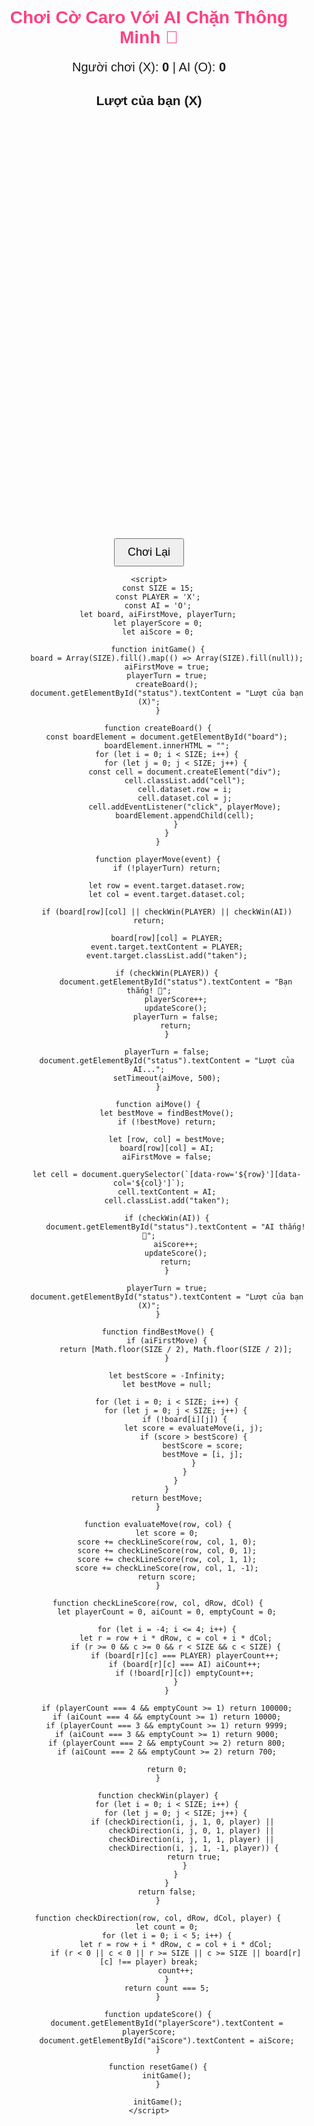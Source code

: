 <!DOCTYPE html>
<html lang="vi">
<head>
    <meta charset="UTF-8">
    <meta name="viewport" content="width=device-width, initial-scale=1.0">
    <title>Cờ Caro AI Chặn Thông Minh</title>
    <style>
        body { text-align: center; font-family: Arial, sans-serif; }
        h1 { color: #ff4081; }
        .board { display: grid; grid-template-columns: repeat(15, 40px); grid-template-rows: repeat(15, 40px); gap: 2px; margin: 20px auto; width: fit-content; }
        .cell { width: 40px; height: 40px; background-color: #f0f0f0; border: 1px solid #ccc; font-size: 24px; text-align: center; line-height: 40px; cursor: pointer; }
        .cell.taken { cursor: not-allowed; }
        .scoreboard { font-size: 20px; margin-top: 20px; }
        button { padding: 10px 20px; font-size: 18px; margin-top: 20px; cursor: pointer; }
    </style>
</head>
<body>
    <h1>Chơi Cờ Caro Với AI Chặn Thông Minh 🤖</h1>
    <div class="scoreboard">
        <span>Người chơi (X): <strong id="playerScore">0</strong></span> |
        <span>AI (O): <strong id="aiScore">0</strong></span>
    </div>
    <h2 id="status">Lượt của bạn (X)</h2>
    <div class="board" id="board"></div>
    <button onclick="resetGame()">Chơi Lại</button>

    <script>
        const SIZE = 15;
        const PLAYER = 'X';
        const AI = 'O';
        let board, aiFirstMove, playerTurn;
        let playerScore = 0;
        let aiScore = 0;

        function initGame() {
            board = Array(SIZE).fill().map(() => Array(SIZE).fill(null));
            aiFirstMove = true;
            playerTurn = true;
            createBoard();
            document.getElementById("status").textContent = "Lượt của bạn (X)";
        }

        function createBoard() {
            const boardElement = document.getElementById("board");
            boardElement.innerHTML = "";
            for (let i = 0; i < SIZE; i++) {
                for (let j = 0; j < SIZE; j++) {
                    const cell = document.createElement("div");
                    cell.classList.add("cell");
                    cell.dataset.row = i;
                    cell.dataset.col = j;
                    cell.addEventListener("click", playerMove);
                    boardElement.appendChild(cell);
                }
            }
        }

        function playerMove(event) {
            if (!playerTurn) return;

            let row = event.target.dataset.row;
            let col = event.target.dataset.col;

            if (board[row][col] || checkWin(PLAYER) || checkWin(AI)) return;

            board[row][col] = PLAYER;
            event.target.textContent = PLAYER;
            event.target.classList.add("taken");

            if (checkWin(PLAYER)) {
                document.getElementById("status").textContent = "Bạn thắng! 🎉";
                playerScore++;
                updateScore();
                playerTurn = false;
                return;
            }

            playerTurn = false;
            document.getElementById("status").textContent = "Lượt của AI...";
            setTimeout(aiMove, 500);
        }

        function aiMove() {
            let bestMove = findBestMove();
            if (!bestMove) return;

            let [row, col] = bestMove;
            board[row][col] = AI;
            aiFirstMove = false;

            let cell = document.querySelector(`[data-row='${row}'][data-col='${col}']`);
            cell.textContent = AI;
            cell.classList.add("taken");

            if (checkWin(AI)) {
                document.getElementById("status").textContent = "AI thắng! 🤖";
                aiScore++;
                updateScore();
                return;
            }

            playerTurn = true;
            document.getElementById("status").textContent = "Lượt của bạn (X)";
        }

        function findBestMove() {
            if (aiFirstMove) {
                return [Math.floor(SIZE / 2), Math.floor(SIZE / 2)];
            }

            let bestScore = -Infinity;
            let bestMove = null;

            for (let i = 0; i < SIZE; i++) {
                for (let j = 0; j < SIZE; j++) {
                    if (!board[i][j]) {
                        let score = evaluateMove(i, j);
                        if (score > bestScore) {
                            bestScore = score;
                            bestMove = [i, j];
                        }
                    }
                }
            }
            return bestMove;
        }

        function evaluateMove(row, col) {
            let score = 0;
            score += checkLineScore(row, col, 1, 0);
            score += checkLineScore(row, col, 0, 1);
            score += checkLineScore(row, col, 1, 1);
            score += checkLineScore(row, col, 1, -1);
            return score;
        }

        function checkLineScore(row, col, dRow, dCol) {
            let playerCount = 0, aiCount = 0, emptyCount = 0;
            
            for (let i = -4; i <= 4; i++) {
                let r = row + i * dRow, c = col + i * dCol;
                if (r >= 0 && c >= 0 && r < SIZE && c < SIZE) {
                    if (board[r][c] === PLAYER) playerCount++;
                    if (board[r][c] === AI) aiCount++;
                    if (!board[r][c]) emptyCount++;
                }
            }

            if (playerCount === 4 && emptyCount >= 1) return 100000;
            if (aiCount === 4 && emptyCount >= 1) return 10000;
            if (playerCount === 3 && emptyCount >= 1) return 9999;
            if (aiCount === 3 && emptyCount >= 1) return 9000;
            if (playerCount === 2 && emptyCount >= 2) return 800;
            if (aiCount === 2 && emptyCount >= 2) return 700;

            return 0;
        }

        function checkWin(player) {
            for (let i = 0; i < SIZE; i++) {
                for (let j = 0; j < SIZE; j++) {
                    if (checkDirection(i, j, 1, 0, player) || 
                        checkDirection(i, j, 0, 1, player) || 
                        checkDirection(i, j, 1, 1, player) || 
                        checkDirection(i, j, 1, -1, player)) {
                        return true;
                    }
                }
            }
            return false;
        }

        function checkDirection(row, col, dRow, dCol, player) {
            let count = 0;
            for (let i = 0; i < 5; i++) {
                let r = row + i * dRow, c = col + i * dCol;
                if (r < 0 || c < 0 || r >= SIZE || c >= SIZE || board[r][c] !== player) break;
                count++;
            }
            return count === 5;
        }

        function updateScore() {
            document.getElementById("playerScore").textContent = playerScore;
            document.getElementById("aiScore").textContent = aiScore;
        }

        function resetGame() {
            initGame();
        }

        initGame();
    </script>
</body>
</html>
